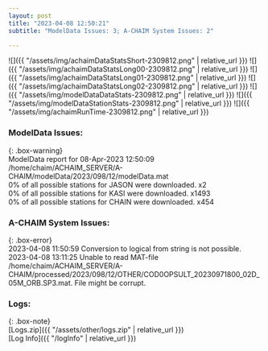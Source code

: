```yaml
---
layout: post
title: "2023-04-08 12:50:21"
subtitle: "ModelData Issues: 3; A-CHAIM System Issues: 2"

---
```


![]({{ "/assets/img/achaimDataStatsShort-2309812.png" | relative_url }})
![]({{ "/assets/img/achaimDataStatsLong00-2309812.png" | relative_url }})
![]({{ "/assets/img/achaimDataStatsLong01-2309812.png" | relative_url }})
![]({{ "/assets/img/achaimDataStatsLong02-2309812.png" | relative_url }})
![]({{ "/assets/img/modelDataDataStats-2309812.png" | relative_url }})
![]({{ "/assets/img/modelDataStationStats-2309812.png" | relative_url }})
![]({{ "/assets/img/achaimRunTime-2309812.png" | relative_url }})


### ModelData Issues:  
  
{: .box-warning}  
 ModelData report for 08-Apr-2023 12:50:09   
 /home/chaim/ACHAIM_SERVER/A-CHAIM/modelData/2023/098/12/modelData.mat   
 0% of all possible stations for JASON were downloaded. x2   
 0% of all possible stations for KASI were downloaded. x1493   
 0% of all possible stations for CHAIN were downloaded. x454   
  
### A-CHAIM System Issues:  
  
{: .box-error}  
2023-04-08 11:50:59 Conversion to logical from string is not possible.  
2023-04-08 13:11:25 Unable to read MAT-file /home/chaim/ACHAIM_SERVER/A-CHAIM/processed/2023/098/12/OTHER/COD0OPSULT_20230971800_02D_05M_ORB.SP3.mat. File might be corrupt.  

### Logs:  
  
{: .box-note}  
[Logs.zip]({{ "/assets/other/logs.zip" | relative_url }})  
[Log Info]({{ "/logInfo" | relative_url }})  
